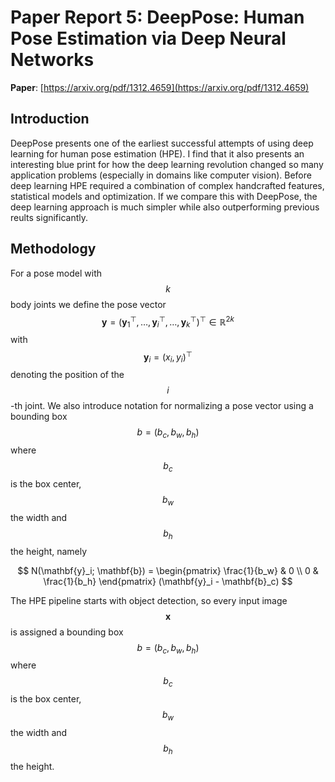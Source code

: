 # Paper Report 5: DeepPose: Human Pose Estimation via Deep Neural Networks

**Paper**: [https://arxiv.org/pdf/1312.4659](https://arxiv.org/pdf/1312.4659)

## Introduction

DeepPose presents one of the earliest successful attempts of using deep learning for human pose estimation (HPE).
I find that it also presents an interesting blue print for how the deep learning revolution changed so many application problems
(especially in domains like computer vision). Before deep learning HPE required a combination of complex handcrafted features, statistical models
and optimization. If we compare this with DeepPose, the deep learning approach is much simpler while also outperforming previous reults significantly.

## Methodology

For a pose model with $$ k $$ body joints we define the pose vector 
$$  \mathbf{y} = (\mathbf{y}_1^\top, \ldots,\mathbf{y}_i^\top ,\ldots ,\mathbf{y}_k^\top )^\top \in \mathbb{R}^{2k} $$ with $$ \mathbf{y}_i = (x_i, y_i)^\top $$
denoting the position of the $$i$$-th joint. We also introduce notation for normalizing a pose vector using a bounding box $$ b = (b_c, b_w, b_h) $$ where $$b_c$$ is
the box center, $$ b_w $$ the width and $$ b_h $$ the height, namely

$$ 
N(\mathbf{y}_i; \mathbf{b}) = 
\begin{pmatrix}
\frac{1}{b_w} & 0 \\
0 & \frac{1}{b_h}
\end{pmatrix}
(\mathbf{y}_i - \mathbf{b}_c)
$$



The HPE pipeline starts with object detection, so every input image $$ \mathbf{x} $$ is assigned a bounding box $$ b = (b_c, b_w, b_h) $$ where $$b_c$$ is
the box center, $$ b_w $$ the width and $$ b_h $$ the height. 
